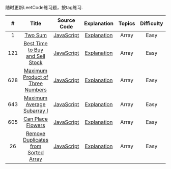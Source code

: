 随时更新LeetCode练习题，按tag练习.

| # | Title | Source Code | Explanation | Topics | Difficulty |
|:---:|:---:|:---:|:---:|:---:|:---:|
| 1 | [Two Sum](https://leetcode.com/problems/two-sum/description/) | [JavaScript](https://github.com/KtfwyCJ/Dalily_Algorithms/blob/master/LeetCode/Two%20Sum/Two%20Sum.js) | [Explanation](https://github.com/KtfwyCJ/Dalily_Algorithms/blob/master/LeetCode/Two%20Sum/Explanation.js) | Array | Easy |
| 121 | [Best Time to Buy and Sell Stock](https://leetcode.com/problems/best-time-to-buy-and-sell-stock/description/) | [JavaScript](https://github.com/KtfwyCJ/Dalily_Algorithms/blob/master/LeetCode/121-Best%20Time%20to%20Buy%20and%20Sell%20Stock/Best%20Time%20to%20Buy%20and%20Sell%20Stock.js) | [Explanation](https://github.com/KtfwyCJ/Dalily_Algorithms/blob/master/LeetCode/121-Best%20Time%20to%20Buy%20and%20Sell%20Stock/Explanation.js) | Array | Easy |
| 628 | [Maximum Product of Three Numbers](https://leetcode.com/problems/maximum-product-of-three-numbers/discuss/) | [JavaScript](https://github.com/KtfwyCJ/Dalily_Algorithms/blob/master/LeetCode/Maximum%20Product%20of%20Three%20Numbers/Maximum%20Product%20of%20Three%20Numbers.js) | [Explanation](https://github.com/KtfwyCJ/Dalily_Algorithms/blob/master/LeetCode/Maximum%20Product%20of%20Three%20Numbers/Explanation.js) | Array | Easy |
| 643 | [Maximum Average Subarray I](https://leetcode.com/problems/maximum-average-subarray-i/description/) | [JavaScript](https://github.com/KtfwyCJ/Dalily_Algorithms/blob/master/LeetCode/Maximum%20Average%20Subarray%201/Maximum%20Average%20Subarray%201.js) | [Explanation](https://github.com/KtfwyCJ/Dalily_Algorithms/blob/master/LeetCode/Maximum%20Average%20Subarray%201/Explanation.js) | Array | Easy |
| 605 | [Can Place Flowers](https://leetcode.com/problems/can-place-flowers/) | [JavaScript](https://github.com/KtfwyCJ/Dalily_Algorithms/blob/master/LeetCode/Can%20Place%20Flowers/Can%20Place%20Flowers.js) | [Explanation](https://github.com/KtfwyCJ/Dalily_Algorithms/blob/master/LeetCode/Can%20Place%20Flowers/Explanation.js) | Array | Easy |
| 26 | [Remove Duplicates from Sorted Array](https://leetcode.com/problems/remove-duplicates-from-sorted-array/description/) | [JavaScript](https://github.com/KtfwyCJ/Dalily_Algorithms/blob/master/LeetCode/Remove%20Duplicates%20from%20Sorted%20Arrray/Remove%20Duplicates%20from%20Sorted%20Array.js) | [Explanation](https://github.com/KtfwyCJ/Dalily_Algorithms/blob/master/LeetCode/Remove%20Duplicates%20from%20Sorted%20Arrray/Explanation.mdown) | Array | Easy |